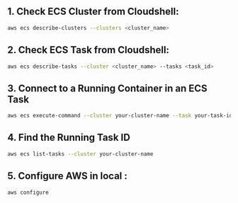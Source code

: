 
## 1. Check ECS Cluster from Cloudshell:

```bash
aws ecs describe-clusters --clusters <cluster_name>
```

## 2. Check ECS Task from Cloudshell:

```bash
aws ecs describe-tasks --cluster <cluster_name> --tasks <task_id>
```

## 3. Connect to a Running Container in an ECS Task
```bash
aws ecs execute-command --cluster your-cluster-name --task your-task-id --container your-container-name --interactive --command "/bin/sh"

```

## 4. Find the Running Task ID
```bash
aws ecs list-tasks --cluster your-cluster-name
```

## 5. Configure AWS in local :
 ```bash
 aws configure
 ```